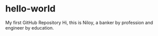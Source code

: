 # hello-world
My first GitHub Repository
Hi, this is Niloy, a banker by profession and engineer by education.
